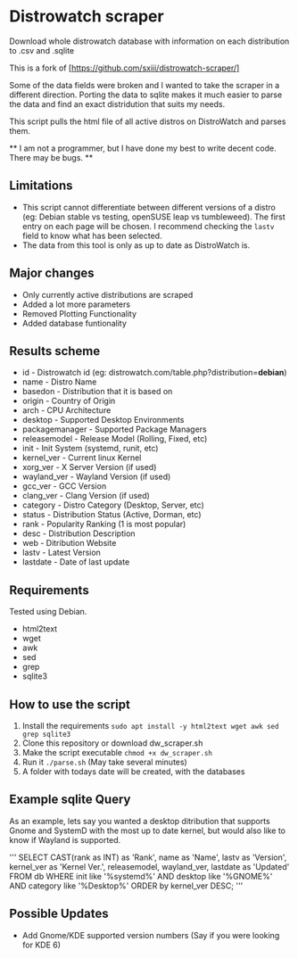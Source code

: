 # Distrowatch scraper
Download whole distrowatch database with information on each distribution to .csv and .sqlite

This is a fork of [https://github.com/sxiii/distrowatch-scraper/]

Some of the data fields were broken and I wanted to take the scraper in a different direction.
Porting the data to sqlite makes it much easier to parse the data and find an exact distridution that suits my needs.

This script pulls the html file of all active distros on DistroWatch and parses them.

** I am not a programmer, but I have done my best to write decent code. There may be bugs. **

## Limitations
* This script cannot differentiate between different versions of a distro (eg: Debian stable vs testing, openSUSE leap vs tumbleweed). The first entry on each page will be chosen. I recommend checking the `lastv` field to know what has been selected.
* The data from this tool is only as up to date as DistroWatch is.

## Major changes
* Only currently active distributions are scraped
* Added a lot more parameters
* Removed Plotting Functionality
* Added database funtionality

## Results scheme
* id - Distrowatch id (eg: distrowatch.com/table.php?distribution=__debian__)
* name - Distro Name
* basedon - Distribution that it is based on
* origin - Country of Origin
* arch - CPU Architecture
* desktop - Supported Desktop Environments
* packagemanager - Supported Package Managers
* releasemodel - Release Model (Rolling, Fixed, etc)
* init - Init System (systemd, runit, etc)
* kernel_ver - Current linux Kernel
* xorg_ver - X Server Version (if used)
* wayland_ver - Wayland Version (if used)
* gcc_ver - GCC Version
* clang_ver - Clang Version (if used)
* category - Distro Category (Desktop, Server, etc)
* status - Distribution Status (Active, Dorman, etc)
* rank - Popularity Ranking (1 is most popular)
* desc - Distribution Description
* web - Ditribution Website
* lastv - Latest Version
* lastdate - Date of last update

## Requirements
Tested using Debian.
* html2text
* wget
* awk
* sed
* grep
* sqlite3

## How to use the script
1. Install the requirements
   ```sudo apt install -y html2text wget awk sed grep sqlite3```
2. Clone this repository or download dw_scraper.sh
3. Make the script executable ```chmod +x dw_scraper.sh```
4. Run it ```./parse.sh``` (May take several minutes)
5. A folder with todays date will be created, with the databases

## Example sqlite Query

As an example, lets say you wanted a desktop ditribution that supports Gnome and SystemD with the most up to date kernel, but would also like to know if Wayland is supported.

'''
SELECT 
	CAST(rank as INT) as 'Rank',
	name as 'Name', 
	lastv as 'Version',
	kernel_ver as 'Kernel Ver.',
	releasemodel,
	wayland_ver,
	lastdate as 'Updated'
FROM db
WHERE init like '%systemd%'
AND desktop like '%GNOME%'
AND category like '%Desktop%'
ORDER by kernel_ver DESC;
'''

## Possible Updates
* Add Gnome/KDE supported version numbers (Say if you were looking for KDE 6)
